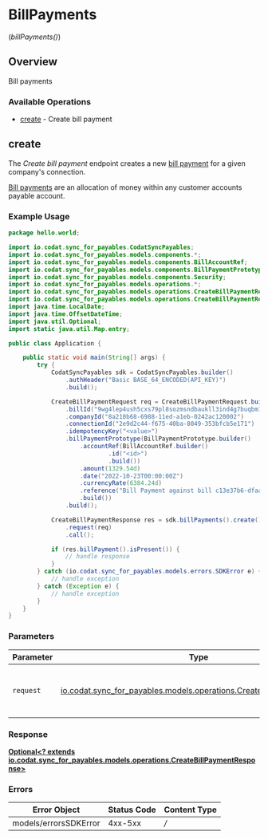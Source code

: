 # BillPayments
(*billPayments()*)

## Overview

Bill payments

### Available Operations

* [create](#create) - Create bill payment

## create

The *Create bill payment* endpoint creates a new [bill payment](https://docs.codat.io/sync-for-payables-api#/schemas/BillPayment) for a given company's connection.

[Bill payments](https://docs.codat.io/sync-for-payables-api#/schemas/BillPayment) are an allocation of money within any customer accounts payable account.

### Example Usage

```java
package hello.world;

import io.codat.sync_for_payables.CodatSyncPayables;
import io.codat.sync_for_payables.models.components.*;
import io.codat.sync_for_payables.models.components.BillAccountRef;
import io.codat.sync_for_payables.models.components.BillPaymentPrototype;
import io.codat.sync_for_payables.models.components.Security;
import io.codat.sync_for_payables.models.operations.*;
import io.codat.sync_for_payables.models.operations.CreateBillPaymentRequest;
import io.codat.sync_for_payables.models.operations.CreateBillPaymentResponse;
import java.time.LocalDate;
import java.time.OffsetDateTime;
import java.util.Optional;
import static java.util.Map.entry;

public class Application {

    public static void main(String[] args) {
        try {
            CodatSyncPayables sdk = CodatSyncPayables.builder()
                .authHeader("Basic BASE_64_ENCODED(API_KEY)")
                .build();

            CreateBillPaymentRequest req = CreateBillPaymentRequest.builder()
                .billId("9wg4lep4ush5cxs79pl8sozmsndbaukll3ind4g7buqbm1h2")
                .companyId("8a210b68-6988-11ed-a1eb-0242ac120002")
                .connectionId("2e9d2c44-f675-40ba-8049-353bfcb5e171")
                .idempotencyKey("<value>")
                .billPaymentPrototype(BillPaymentPrototype.builder()
                    .accountRef(BillAccountRef.builder()
                            .id("<id>")
                            .build())
                    .amount(1329.54d)
                    .date("2022-10-23T00:00:00Z")
                    .currencyRate(6384.24d)
                    .reference("Bill Payment against bill c13e37b6-dfaa-4894-b3be-9fe97bda9f44")
                    .build())
                .build();

            CreateBillPaymentResponse res = sdk.billPayments().create()
                .request(req)
                .call();

            if (res.billPayment().isPresent()) {
                // handle response
            }
        } catch (io.codat.sync_for_payables.models.errors.SDKError e) {
            // handle exception
        } catch (Exception e) {
            // handle exception
        }
    }
}
```

### Parameters

| Parameter                                                                                                                    | Type                                                                                                                         | Required                                                                                                                     | Description                                                                                                                  |
| ---------------------------------------------------------------------------------------------------------------------------- | ---------------------------------------------------------------------------------------------------------------------------- | ---------------------------------------------------------------------------------------------------------------------------- | ---------------------------------------------------------------------------------------------------------------------------- |
| `request`                                                                                                                    | [io.codat.sync_for_payables.models.operations.CreateBillPaymentRequest](../../models/operations/CreateBillPaymentRequest.md) | :heavy_check_mark:                                                                                                           | The request object to use for the request.                                                                                   |


### Response

**[Optional<? extends io.codat.sync_for_payables.models.operations.CreateBillPaymentResponse>](../../models/operations/CreateBillPaymentResponse.md)**
### Errors

| Error Object          | Status Code           | Content Type          |
| --------------------- | --------------------- | --------------------- |
| models/errorsSDKError | 4xx-5xx               | */*                   |
